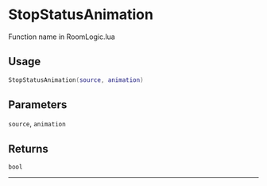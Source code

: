 # StopStatusAnimation
Function name in RoomLogic.lua
## Usage
```lua
StopStatusAnimation(source, animation)
```
## Parameters
`source`, `animation`
## Returns
`bool`

---